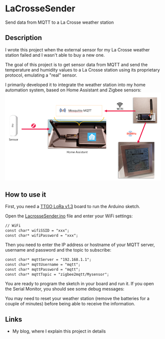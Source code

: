 # LaCrosseSender
Send data from MQTT to a La Crosse weather station

## Description
I wrote this project when the external sensor for my La Crosse weather station failed and I wasn't able to buy a new one.

The goal of this project is to get sensor data from MQTT and send the temperature and humidity values to a La Crosse station using its proprietary protocol, emulating a "real" sensor.

I primarily developed it to integrate the weather station into my home automation system, based on Home Assistant and Zigbee sensors:
![](https://github.com/lucadentella/LaCrosseSender/raw/main/images/schema.png)

## How to use it
First, you need a [TTGO LoRa v1.3](https://www.lilygo.cc/products/lora-v1-3) board to run the Arduino sketch.

Open the [LacrosseSender.ino](https://github.com/lucadentella/LaCrosseSender/blob/main/LacrosseSender/LacrosseSender.ino) file and enter your WiFi settings:

```
// WiFi
const char* wifiSSID = "xxx";
const char* wifiPassword = "xxx";
```

Then you need to enter the IP address or hostname of your MQTT server, username and password and the topic to subscribe:

```
const char* mqttServer = "192.168.1.1";
const char* mqttUsername = "mqtt";
const char* mqttPassword = "mqtt";
const char* mqttTopic = "zigbee2mqtt/Mysensor";
```

You are ready to program the sketch in your board and run it. If you open the Serial Monitor, you should see some debug messages:


You may need to reset your weather station (remove the batteries for a couple of minutes) before being able to receive the information.

## Links
- My blog, where I explain this project in details